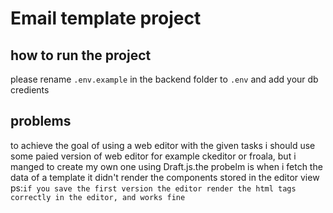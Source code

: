 # Email template project

## how to run the project

please rename `.env.example` in the backend folder to `.env` and add your db credients

## problems

to achieve the goal of using a web editor with the given tasks i should  use some paied version of web editor for example ckeditor or froala, but i manged to create my own one using Draft.js.the probelm is when i fetch the data of a template it didn't render the components stored in the editor view ps:`if you save the first version the editor render the html tags correctly in the editor, and works fine`
